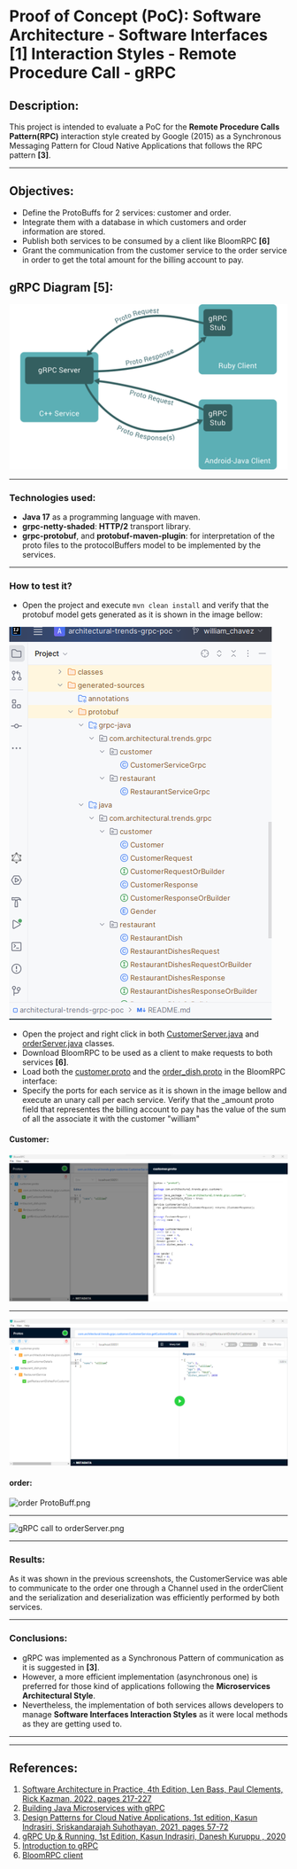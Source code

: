# Proof of Concept (PoC): Software Architecture - Software Interfaces **[1]** Interaction Styles - Remote Procedure Call - gRPC

## Description:
This project is intended to evaluate a PoC for the **Remote Procedure Calls Pattern(RPC)** interaction style created by Google (2015) as a Synchronous Messaging Pattern for Cloud
Native Applications that follows the RPC pattern **[3]**.

****

## Objectives:
- Define the ProtoBuffs for 2 services: customer and order.
- Integrate them with a database in which customers and order  information are stored.
- Publish both services to be consumed by a client like BloomRPC **[6]**
- Grant the communication from the customer service to the order service in order to get the total amount for the billing account to pay.

## gRPC Diagram **[5]**:
![gRPC diagram.svg](src%2Fmain%2Fresources%2Fstatic%2FgRPC%20diagram.svg)

****

### Technologies used: 
- **Java 17** as a programming language with maven.
- **grpc-netty-shaded**: **HTTP/2** transport library.
- **grpc-protobuf**, and **protobuf-maven-plugin**: for interpretation of the proto files to the protocolBuffers model to be implemented by the services.

****

### How to test it?

- Open the project and execute ``` mvn clean install ``` and verify that the protobuf model gets generated as it is shown in the image bellow:

![ProtoBuff model.png](src%2Fmain%2Fresources%2Fstatic%2FProtoBuff%20model.png)

- Open the project and right click in both [CustomerServer.java](src%2Fmain%2Fjava%2Fcom%2Farchitectural%2Ftrends%2Fgrpc%2Fservers%2FCustomerServer.java) and [orderServer.java](src%2Fmain%2Fjava%2Fcom%2Farchitectural%2Ftrends%2Fgrpc%2Fservers%2ForderServer.java) classes.
- Download BloomRPC to be used as a client to make requests to both services **[6]**.
- Load both the [customer.proto](src%2Fmain%2Fproto%2Fcustomer.proto) and the [order_dish.proto](src%2Fmain%2Fproto%2Forder_dish.proto) in the BloomRPC interface:
- Specify the ports for each service as it is shown in the image bellow and execute an unary call per each service. Verify that the _amount proto field that representes the billing account to pay has the value of the sum of all the  associate it with the customer "william"

#### Customer:
![Customer ProtoBuff.png](src%2Fmain%2Fresources%2Fstatic%2FCustomer%20ProtoBuff.png)
****
![gRPC call to CustomerServer.png](src%2Fmain%2Fresources%2Fstatic%2FgRPC%20call%20to%20CustomerServer.png)

#### order:
![order ProtoBuff.png](src%2Fmain%2Fresources%2Fstatic%2Forder%20ProtoBuff.png)
****
![gRPC call to orderServer.png](src%2Fmain%2Fresources%2Fstatic%2FgRPC%20call%20to%20orderServer.png)

******

### Results:
As it was shown in the previous screenshots, the CustomerService was able to communicate to the order one through a Channel used in the orderClient and the serialization and deserialization was efficiently performed by both services.

******

### Conclusions:
- gRPC was implemented as a Synchronous Pattern of communication as it is suggested in **[3]**.
- However, a more efficient implementation (asynchronous one) is preferred for those kind of applications following the **Microservices Architectural Style**.
- Nevertheless, the implementation of both services allows developers to manage **Software Interfaces Interaction Styles** as it were local methods as they are getting used to.

******
******

## References:

1. [Software Architecture in Practice, 4th Edition, Len Bass, Paul Clements, Rick Kazman, 2022, pages 217-227](https://www.amazon.com/Software-Architecture-Practice-SEI-Engineering/dp/0136886094)
2. [Building Java Microservices with gRPC](https://www.linkedin.com/learning/building-java-microservices-with-grpc)
3. [Design Patterns for Cloud Native Applications, 1st edition, Kasun Indrasiri, Sriskandarajah Suhothayan, 2021, pages 57-72](https://www.amazon.com/Design-Patterns-Cloud-Native-Applications/dp/1492090719)
4. [gRPC Up & Running, 1st Edition, Kasun Indrasiri, Danesh Kuruppu , 2020](https://www.amazon.com/gRPC-Running-Building-Applications-Kubernetes/dp/1492058335)
5. [Introduction to gRPC](https://grpc.io/docs/what-is-grpc/introduction/)
6. [BloomRPC client](https://github.com/bloomrpc/bloomrpc)